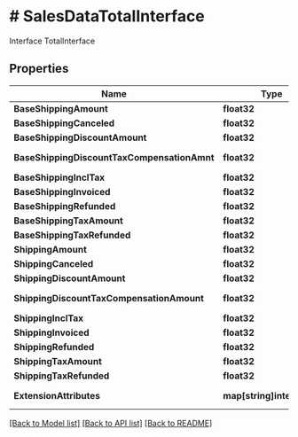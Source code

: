 # # SalesDataTotalInterface
Interface TotalInterface

## Properties 


Name | Type | Description | Notes
------------ | ------------- | ------------- | -------------
**BaseShippingAmount**| **float32** | Base shipping amount.  | [optional]
**BaseShippingCanceled**| **float32** | Base shipping canceled.  | [optional]
**BaseShippingDiscountAmount**| **float32** | Base shipping discount amount.  | [optional]
**BaseShippingDiscountTaxCompensationAmnt**| **float32** | Base shipping discount tax compensation amount.  | [optional]
**BaseShippingInclTax**| **float32** | Base shipping including tax.  | [optional]
**BaseShippingInvoiced**| **float32** | Base shipping invoiced.  | [optional]
**BaseShippingRefunded**| **float32** | Base shipping refunded.  | [optional]
**BaseShippingTaxAmount**| **float32** | Base shipping tax amount.  | [optional]
**BaseShippingTaxRefunded**| **float32** | Base shipping tax refunded.  | [optional]
**ShippingAmount**| **float32** | Shipping amount.  | [optional]
**ShippingCanceled**| **float32** | Shipping canceled amount.  | [optional]
**ShippingDiscountAmount**| **float32** | Shipping discount amount.  | [optional]
**ShippingDiscountTaxCompensationAmount**| **float32** | Shipping discount tax compensation amount.  | [optional]
**ShippingInclTax**| **float32** | Shipping including tax amount.  | [optional]
**ShippingInvoiced**| **float32** | Shipping invoiced amount.  | [optional]
**ShippingRefunded**| **float32** | Shipping refunded amount.  | [optional]
**ShippingTaxAmount**| **float32** | Shipping tax amount.  | [optional]
**ShippingTaxRefunded**| **float32** | Shipping tax refunded amount.  | [optional]
**ExtensionAttributes**| **map[string]interface{}** | ExtensionInterface class for @see \\Magento\\Sales\\Api\\Data\\TotalInterface  | [optional]


[[Back to Model list]](../../README.md#models) [[Back to API list]](../../README.md#endpoints) [[Back to README]](../../README.md)

